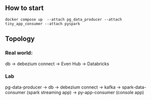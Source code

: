 ## How to start

```
docker compose up  --attach pg_data_producer --attach tiny_app_consumer --attach pyspark
```

## Topology

### Real world:

db -> debezium connect -> Even Hub -> Databricks


### Lab
pg-data-producer -> db -> debezium connect -> kafka -> spark-data-consumer (spark streaming app)
                                                    -> py-app-consumer (console app)
